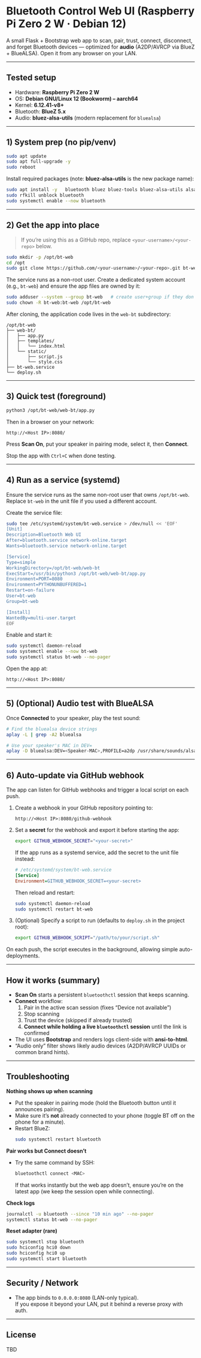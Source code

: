 # Bluetooth Control Web UI (Raspberry Pi Zero 2 W · Debian 12)

A small Flask + Bootstrap web app to scan, pair, trust, connect, disconnect, and forget Bluetooth devices — optimized for **audio** (A2DP/AVRCP via BlueZ + BlueALSA).
Open it from any browser on your LAN.

---

## Tested setup

- Hardware: **Raspberry Pi Zero 2 W**
- OS: **Debian GNU/Linux 12 (Bookworm) – aarch64**
- Kernel: **6.12.41-v8+**
- Bluetooth: **BlueZ 5.x**
- Audio: **bluez-alsa-utils** (modern replacement for `bluealsa`)

---

## 1) System prep (no pip/venv)

```bash
sudo apt update
sudo apt full-upgrade -y
sudo reboot
```

Install required packages (note: **bluez-alsa-utils** is the new package name):

```bash
sudo apt install -y   bluetooth bluez bluez-tools bluez-alsa-utils alsa-utils   python3-flask git
sudo rfkill unblock bluetooth
sudo systemctl enable --now bluetooth
```

---

## 2) Get the app into place

> If you’re using this as a GitHub repo, replace `<your-username>/<your-repo>` below.

```bash
sudo mkdir -p /opt/bt-web
cd /opt
sudo git clone https://github.com/<your-username>/<your-repo>.git bt-web
```

The service runs as a non-root user. Create a dedicated system account (e.g., `bt-web`)
and ensure the app files are owned by it:

```bash
sudo adduser --system --group bt-web   # create user+group if they don't exist
sudo chown -R bt-web:bt-web /opt/bt-web
```

After cloning, the application code lives in the `web-bt` subdirectory:

```
/opt/bt-web
├── web-bt/
│   ├── app.py
│   ├── templates/
│   │   └── index.html
│   └── static/
│       ├── script.js
│       └── style.css
├── bt-web.service
└── deploy.sh
```

---

## 3) Quick test (foreground)

```bash
python3 /opt/bt-web/web-bt/app.py
```

Then in a browser on your network:

```
http://<Host IP>:8080/
```

Press **Scan On**, put your speaker in pairing mode, select it, then **Connect**.

Stop the app with `Ctrl+C` when done testing.

---

## 4) Run as a service (systemd)

Ensure the service runs as the same non-root user that owns `/opt/bt-web`.
Replace `bt-web` in the unit file if you used a different account.

Create the service file:

```bash
sudo tee /etc/systemd/system/bt-web.service > /dev/null << 'EOF'
[Unit]
Description=Bluetooth Web UI
After=bluetooth.service network-online.target
Wants=bluetooth.service network-online.target

[Service]
Type=simple
WorkingDirectory=/opt/bt-web/web-bt
ExecStart=/usr/bin/python3 /opt/bt-web/web-bt/app.py
Environment=PORT=8080
Environment=PYTHONUNBUFFERED=1
Restart=on-failure
User=bt-web
Group=bt-web

[Install]
WantedBy=multi-user.target
EOF
```

Enable and start it:

```bash
sudo systemctl daemon-reload
sudo systemctl enable --now bt-web
sudo systemctl status bt-web --no-pager
```

Open the app at:

```
http://<Host IP>:8080/
```

---

## 5) (Optional) Audio test with BlueALSA

Once **Connected** to your speaker, play the test sound:

```bash
# Find the bluealsa device strings
aplay -L | grep -A2 bluealsa

# Use your speaker's MAC in DEV=
aplay -D bluealsa:DEV=<Speaker-MAC>,PROFILE=a2dp /usr/share/sounds/alsa/Front_Center.wav
```

---

## 6) Auto-update via GitHub webhook

The app can listen for GitHub webhooks and trigger a local script on each push.

1. Create a webhook in your GitHub repository pointing to:

   `http://<Host IP>:8080/github-webhook`

2. Set a **secret** for the webhook and export it before starting the app:

   ```bash
   export GITHUB_WEBHOOK_SECRET="<your-secret>"
   ```

   If the app runs as a systemd service, add the secret to the unit file instead:

   ```ini
   # /etc/systemd/system/bt-web.service
   [Service]
   Environment=GITHUB_WEBHOOK_SECRET=<your-secret>
   ```

   Then reload and restart:

   ```bash
   sudo systemctl daemon-reload
   sudo systemctl restart bt-web
   ```
3. (Optional) Specify a script to run (defaults to `deploy.sh` in the project root):

   ```bash
   export GITHUB_WEBHOOK_SCRIPT="/path/to/your/script.sh"
   ```

On each push, the script executes in the background, allowing simple auto-deployments.

---

## How it works (summary)

- **Scan On** starts a persistent `bluetoothctl` session that keeps scanning.
- **Connect** workflow:
  1) Pair in the active scan session (fixes “Device not available”)
  2) Stop scanning
  3) Trust the device (skipped if already trusted)
  4) **Connect while holding a live `bluetoothctl` session** until the link is confirmed
- The UI uses **Bootstrap** and renders logs client-side with **ansi-to-html**.
- “Audio only” filter shows likely audio devices (A2DP/AVRCP UUIDs or common brand hints).

---

## Troubleshooting

**Nothing shows up when scanning**
- Put the speaker in pairing mode (hold the Bluetooth button until it announces pairing).
- Make sure it’s **not** already connected to your phone (toggle BT off on the phone for a minute).
- Restart BlueZ:
  ```bash
  sudo systemctl restart bluetooth
  ```

**Pair works but Connect doesn’t**
- Try the same command by SSH:
  ```bash
  bluetoothctl connect <MAC>
  ```
  If that works instantly but the web app doesn’t, ensure you’re on the latest app (we keep the session open while connecting).

**Check logs**
```bash
journalctl -u bluetooth --since "10 min ago" --no-pager
systemctl status bt-web --no-pager
```

**Reset adapter (rare)**
```bash
sudo systemctl stop bluetooth
sudo hciconfig hci0 down
sudo hciconfig hci0 up
sudo systemctl start bluetooth
```

---

## Security / Network

- The app binds to `0.0.0.0:8080` (LAN-only typical).  
  If you expose it beyond your LAN, put it behind a reverse proxy with auth.

---

## License

TBD